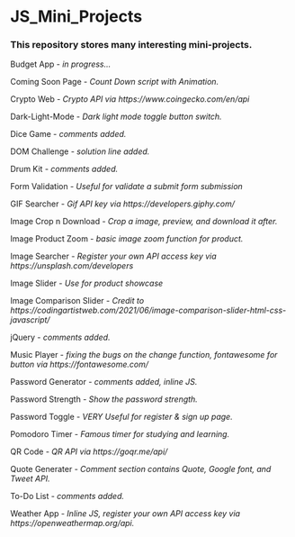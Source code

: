 # JS_Mini_Projects

<h3>This repository stores many interesting mini-projects.</h3>

<p>Budget App - <i>in progress...</i></p>
<p>Coming Soon Page - <i>Count Down script with Animation.</i></p>
<p>Crypto Web - <i>Crypto API via https://www.coingecko.com/en/api</i></p>
<P>Dark-Light-Mode - <i>Dark light mode toggle button switch.</i></p>
<p>Dice Game - <i>comments added.</i></p>
<p>DOM Challenge - <i>solution line added.</i></p>
<p>Drum Kit - <i>comments added.</i></p>
<p>Form Validation - <i>Useful for validate a submit form submission</i></p>
<p>GIF Searcher - <i>Gif API key via https://developers.giphy.com/</i></p>
<p>Image Crop n Download - <i>Crop a image, preview, and download it after.</i></p>
<p>Image Product Zoom - <i>basic image zoom function for product.</i></p>
<p>Image Searcher - <i>Register your own API access key via https://unsplash.com/developers</i></p>
<p>Image Slider - <i>Use for product showcase</i></p>
<p>Image Comparison Slider - <i>Credit to https://codingartistweb.com/2021/06/image-comparison-slider-html-css-javascript/</i><p>
<p>jQuery - <i>comments added.</i></p>
<p>Music Player - <i>fixing the bugs on the change function, fontawesome for button via https://fontawesome.com/</i></p>
<p>Password Generator - <i>comments added, inline JS.</i></p>
<p>Password Strength - <i>Show the password strength.</i></p>
<p>Password Toggle - <i>VERY Useful for register & sign up page.</i></p>
<p>Pomodoro Timer - <i>Famous timer for studying and learning.</i></p>
<p>QR Code - <i>QR API via https://goqr.me/api/</i></p>
<p>Quote Generater - <i>Comment section contains Quote, Google font, and Tweet API.</i></p>
<p>To-Do List - <i>comments added.</i></p>
<p>Weather App - <i>Inline JS, register your own API access key via https://openweathermap.org/api.</i></p>